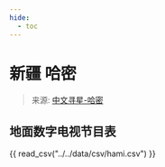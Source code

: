 ```yaml
---
hide:
  - toc
---
```


# 新疆 哈密

> 来源: [中文寻星-哈密](http://dtmb.saoing.com/hami.htm)

## 地面数字电视节目表

{{ read_csv("../../data/csv/hami.csv") }}
